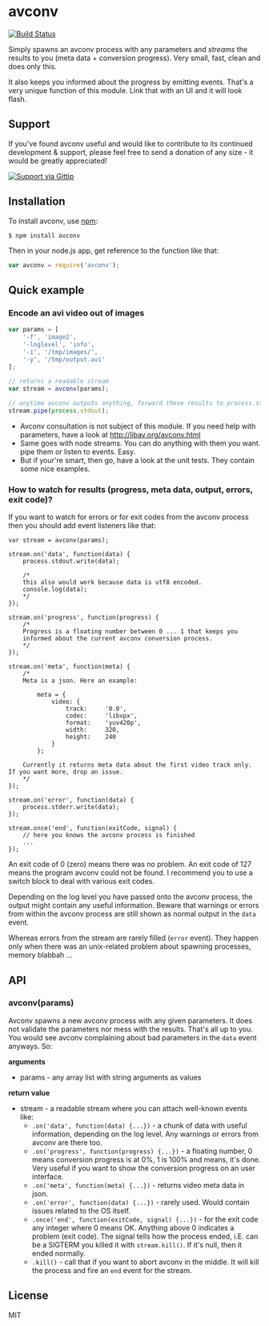 # avconv

[![Build Status](https://travis-ci.org/binarykitchen/avconv.png?branch=master)](https://travis-ci.org/binarykitchen/avconv)

Simply spawns an avconv process with any parameters and *streams* the results to you (meta data + conversion progress). Very small, fast, clean and does only this.

It also keeps you informed about the progress by emitting events. That's a very unique function of this module. Link that with an UI and it will look flash.

## Support
If you've found avconv useful and would like to contribute to its continued development & support, please feel free to send a donation of any size - it would be greatly appreciated!

[![Support via Gittip](https://rawgithub.com/chris---/Donation-Badges/master/gittip.jpeg)](https://www.gittip.com/binarykitchen)

## Installation

To install avconv, use [npm](http://github.com/isaacs/npm):

    $ npm install avconv

Then in your node.js app, get reference to the function like that:

```javascript
var avconv = require('avconv');
```

## Quick example

### Encode an avi video out of images

```javascript
var params = [
    '-f', 'image2',
    '-loglevel', 'info',
    '-i', '/tmp/images/',
    '-y', '/tmp/output.avi'
];

// returns a readable stream
var stream = avconv(params);

// anytime avconv outputs anything, forward these results to process.stdout
stream.pipe(process.stdout);
```

* Avconv consultation is not subject of this module. If you need help with parameters, have a look at http://libav.org/avconv.html
* Same goes with node streams. You can do anything with them you want. pipe them or listen to events. Easy.
* But if your're smart, then go, have a look at the unit tests. They contain some nice examples.

### How to watch for results (progress, meta data, output, errors, exit code)?

If you want to watch for errors or for exit codes from the avconv process then you should add event listeners like that:

```
var stream = avconv(params);

stream.on('data', function(data) {
    process.stdout.write(data);

    /*
    this also would work because data is utf8 encoded.
    console.log(data);
    */
});

stream.on('progress', function(progress) {
    /*
    Progress is a floating number between 0 ... 1 that keeps you
    informed about the current avconv conversion process.
    */
});

stream.on('meta', function(meta) {
    /*
    Meta is a json. Here an example:

        meta = {
            video: {
                track:     '0.0',
                codec:     'libvpx',
                format:    'yuv420p',
                width:     320,
                height:    240
            }
        };

    Currently it returns meta data about the first video track only. If you want more, drop an issue.
    */
});

stream.on('error', function(data) {
    process.stderr.write(data);
});

stream.once('end', function(exitCode, signal) {
    // here you knows the avconv process is finished
    ...
});
```

An exit code of 0 (zero) means there was no problem. An exit code of 127 means the program avconv could not be found. I recommend you to use a switch block to deal with various exit codes.

Depending on the log level you have passed onto the avconv process, the output might contain any useful information. Beware that warnings or errors from within the avconv process are still shown as normal output in the `data` event.

Whereas errors from the stream are rarely filled (`error` event). They happen only when there was an unix-related problem about spawning processes, memory blabbah ...

## API

### avconv(params)

Avconv spawns a new avconv process with any given parameters. It does not validate the parameters nor mess with the results. That's all up to you. You would see avconv complaining about bad parameters in the `data` event anyways. So:

__arguments__

* params - any array list with string arguments as values

__return value__

* stream - a readable stream where you can attach well-known events like:
    * `.on('data', function(data) {...})` - a chunk of data with useful information, depending on the log level. Any warnings or errors from avconv are there too.
    * `.on('progress', function(progress) {...})` - a floating number, 0 means conversion progress is at 0%, 1 is 100% and means, it's done. Very useful if you want to show the conversion progress on an user interface.
    * `.on('meta', function(meta) {...})` - returns video meta data in json.
    * `.on('error', function(data) {...})` - rarely used. Would contain issues related to the OS itself.
    * `.once('end', function(exitCode, signal) {...})` - for the exit code any integer where 0 means OK. Anything above 0 indicates a problem (exit code). The signal tells how the process ended, i.E. can be a SIGTERM you killed it with `stream.kill()`. If it's null, then it ended normally.
    * `.kill()` - call that if you want to abort avconv in the middle. It will kill the process and fire an `end` event for the stream.

## License

MIT
